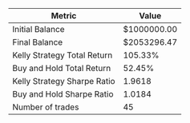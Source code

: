 | Metric | Value |
| --- | --- |
| Initial Balance | $1000000.00 |
| Final Balance | $2053296.47 |
| Kelly Strategy Total Return | 105.33% |
| Buy and Hold Total Return | 52.45% |
| Kelly Strategy Sharpe Ratio | 1.9618 |
| Buy and Hold Sharpe Ratio | 1.0184 |
| Number of trades | 45 |
